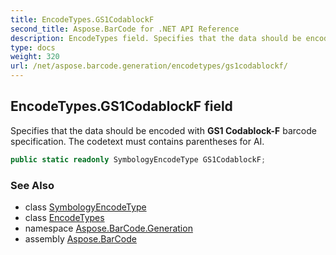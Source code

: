 ```yaml
---
title: EncodeTypes.GS1CodablockF
second_title: Aspose.BarCode for .NET API Reference
description: EncodeTypes field. Specifies that the data should be encoded with GS1 CodablockF barcode specification. The codetext must contains parentheses for AI
type: docs
weight: 320
url: /net/aspose.barcode.generation/encodetypes/gs1codablockf/
---
```

## EncodeTypes.GS1CodablockF field

Specifies that the data should be encoded with **GS1 Codablock-F** barcode specification. The codetext must contains parentheses for AI.

```csharp
public static readonly SymbologyEncodeType GS1CodablockF;
```

### See Also

* class [SymbologyEncodeType](../../symbologyencodetype/)
* class [EncodeTypes](../)
* namespace [Aspose.BarCode.Generation](../../encodetypes/)
* assembly [Aspose.BarCode](../../../)


